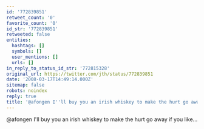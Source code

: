 ```yaml
---
id: '772839851'
retweet_count: '0'
favorite_count: '0'
id_str: '772839851'
retweeted: false
entities:
  hashtags: []
  symbols: []
  user_mentions: []
  urls: []
in_reply_to_status_id_str: '772815328'
original_url: https://twitter.com/jth/status/772839851
date: '2008-03-17T14:49:14.000Z'
sitemap: false
robots: noindex
reply: true
title: '@afongen I''ll buy you an irish whiskey to make the hurt go away if you like...'
---
```


@afongen I'll buy you an irish whiskey to make the hurt go away if you like...